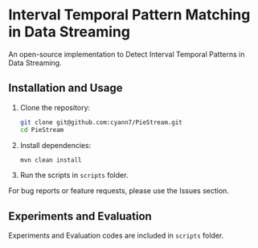 
# Interval Temporal Pattern Matching in Data Streaming

An open-source implementation to Detect Interval Temporal Patterns in Data Streaming.

## Installation and Usage

1. Clone the repository:
   ```bash
   git clone git@github.com:cyann7/PieStream.git
   cd PieStream
    ```

2. Install dependencies:

    ```bash
    mvn clean install
    ```

3. Run the scripts in `scripts` folder.

For bug reports or feature requests, please use the Issues section.

## Experiments and Evaluation

Experiments and Evaluation codes are included in `scripts` folder.
